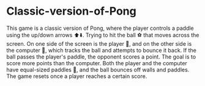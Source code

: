 # Classic-version-of-Pong


This game is a classic version of Pong, where the player controls a paddle using the up/down arrows ⬆️⬇️.
Trying to hit the ball ⚽ that moves across the screen. On one side of the screen is the player 👾, and on the other side is the computer 🤖, which tracks the ball and attempts to bounce it back. If the ball passes the player's paddle, the opponent scores a point. The goal is to score more points than the computer. Both the player and the computer have equal-sized paddles 🏓, and the ball bounces off walls and paddles. The game resets once a player reaches a certain score.
